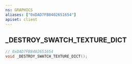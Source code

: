 ```yaml
---
ns: GRAPHICS
aliases: ["0xDAD7FB8402651654"]
apiset: client
---
```

## _DESTROY_SWATCH_TEXTURE_DICT

```c
// 0xDAD7FB8402651654
void _DESTROY_SWATCH_TEXTURE_DICT();
```






